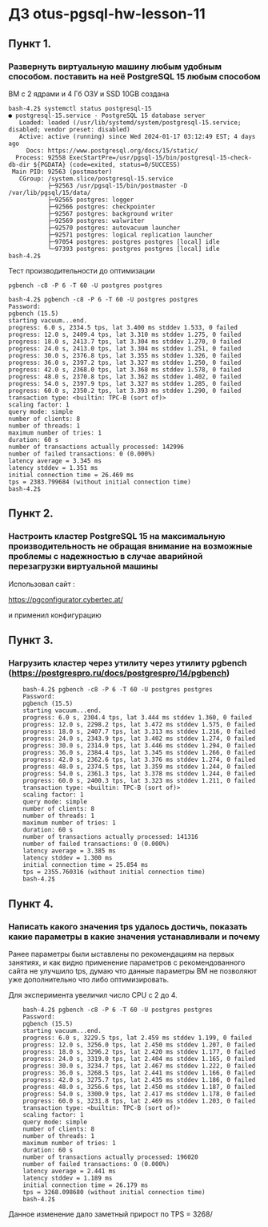 # ДЗ otus-pgsql-hw-lesson-11


## Пункт 1.
### Развернуть виртуальную машину любым удобным способом. поставить на неё PostgreSQL 15 любым способом

ВМ с 2 ядрами и 4 Гб ОЗУ и SSD 10GB создана

    bash-4.2$ systemctl status postgresql-15
    ● postgresql-15.service - PostgreSQL 15 database server
       Loaded: loaded (/usr/lib/systemd/system/postgresql-15.service; disabled; vendor preset: disabled)
       Active: active (running) since Wed 2024-01-17 03:12:49 EST; 4 days ago
         Docs: https://www.postgresql.org/docs/15/static/
      Process: 92558 ExecStartPre=/usr/pgsql-15/bin/postgresql-15-check-db-dir ${PGDATA} (code=exited, status=0/SUCCESS)
     Main PID: 92563 (postmaster)
       CGroup: /system.slice/postgresql-15.service
               ├─92563 /usr/pgsql-15/bin/postmaster -D /var/lib/pgsql/15/data/
               ├─92565 postgres: logger
               ├─92566 postgres: checkpointer
               ├─92567 postgres: background writer
               ├─92569 postgres: walwriter
               ├─92570 postgres: autovacuum launcher
               ├─92571 postgres: logical replication launcher
               ├─97054 postgres: postgres postgres [local] idle
               └─97393 postgres: postgres postgres [local] idle
    bash-4.2$

Тест производительности до оптимизации

    pgbench -c8 -P 6 -T 60 -U postgres postgres
    
    bash-4.2$ pgbench -c8 -P 6 -T 60 -U postgres postgres
    Password:
    pgbench (15.5)
    starting vacuum...end.
    progress: 6.0 s, 2334.5 tps, lat 3.400 ms stddev 1.533, 0 failed
    progress: 12.0 s, 2409.4 tps, lat 3.310 ms stddev 1.275, 0 failed
    progress: 18.0 s, 2413.7 tps, lat 3.304 ms stddev 1.270, 0 failed
    progress: 24.0 s, 2413.0 tps, lat 3.304 ms stddev 1.251, 0 failed
    progress: 30.0 s, 2376.8 tps, lat 3.355 ms stddev 1.326, 0 failed
    progress: 36.0 s, 2397.2 tps, lat 3.327 ms stddev 1.250, 0 failed
    progress: 42.0 s, 2368.0 tps, lat 3.368 ms stddev 1.578, 0 failed
    progress: 48.0 s, 2370.8 tps, lat 3.362 ms stddev 1.402, 0 failed
    progress: 54.0 s, 2397.9 tps, lat 3.327 ms stddev 1.285, 0 failed
    progress: 60.0 s, 2350.2 tps, lat 3.393 ms stddev 1.290, 0 failed
    transaction type: <builtin: TPC-B (sort of)>
    scaling factor: 1
    query mode: simple
    number of clients: 8
    number of threads: 1
    maximum number of tries: 1
    duration: 60 s
    number of transactions actually processed: 142996
    number of failed transactions: 0 (0.000%)
    latency average = 3.345 ms
    latency stddev = 1.351 ms
    initial connection time = 26.469 ms
    tps = 2383.799684 (without initial connection time)
    bash-4.2$



## Пункт 2. 
### Настроить кластер PostgreSQL 15 на максимальную производительность не обращая внимание на возможные проблемы с надежностью в случае аварийной перезагрузки виртуальной машины

Использовал сайт :

https://pgconfigurator.cybertec.at/

и применил конфигурацию


## Пункт 3.
### Нагрузить кластер через утилиту через утилиту pgbench (https://postgrespro.ru/docs/postgrespro/14/pgbench)

        bash-4.2$ pgbench -c8 -P 6 -T 60 -U postgres postgres
        Password:
        pgbench (15.5)
        starting vacuum...end.
        progress: 6.0 s, 2304.4 tps, lat 3.444 ms stddev 1.360, 0 failed
        progress: 12.0 s, 2298.2 tps, lat 3.472 ms stddev 1.575, 0 failed
        progress: 18.0 s, 2407.7 tps, lat 3.313 ms stddev 1.216, 0 failed
        progress: 24.0 s, 2343.9 tps, lat 3.402 ms stddev 1.274, 0 failed
        progress: 30.0 s, 2314.0 tps, lat 3.446 ms stddev 1.294, 0 failed
        progress: 36.0 s, 2384.4 tps, lat 3.345 ms stddev 1.266, 0 failed
        progress: 42.0 s, 2362.6 tps, lat 3.376 ms stddev 1.274, 0 failed
        progress: 48.0 s, 2374.5 tps, lat 3.359 ms stddev 1.244, 0 failed
        progress: 54.0 s, 2361.3 tps, lat 3.378 ms stddev 1.244, 0 failed
        progress: 60.0 s, 2400.3 tps, lat 3.323 ms stddev 1.211, 0 failed
        transaction type: <builtin: TPC-B (sort of)>
        scaling factor: 1
        query mode: simple
        number of clients: 8
        number of threads: 1
        maximum number of tries: 1
        duration: 60 s
        number of transactions actually processed: 141316
        number of failed transactions: 0 (0.000%)
        latency average = 3.385 ms
        latency stddev = 1.300 ms
        initial connection time = 25.854 ms
        tps = 2355.760316 (without initial connection time)
        bash-4.2$


## Пункт 4.
### Написать какого значения tps удалось достичь, показать какие параметры в какие значения устанавливали и почему

Ранее параметры были ыставлены по рекомендациям на первых занятиях, и как видно применение параметров с рекомендованного сайта не улучшило tps, 
думаю что данные параметры ВМ не позволяют уже дополнительно что либо оптимизировать.

Для эксперимента увеличил число CPU с 2 до 4.

        bash-4.2$ pgbench -c8 -P 6 -T 60 -U postgres postgres
        Password:
        pgbench (15.5)
        starting vacuum...end.
        progress: 6.0 s, 3229.5 tps, lat 2.459 ms stddev 1.199, 0 failed
        progress: 12.0 s, 3256.0 tps, lat 2.450 ms stddev 1.207, 0 failed
        progress: 18.0 s, 3296.2 tps, lat 2.420 ms stddev 1.177, 0 failed
        progress: 24.0 s, 3319.0 tps, lat 2.404 ms stddev 1.165, 0 failed
        progress: 30.0 s, 3234.7 tps, lat 2.467 ms stddev 1.222, 0 failed
        progress: 36.0 s, 3268.5 tps, lat 2.441 ms stddev 1.166, 0 failed
        progress: 42.0 s, 3275.7 tps, lat 2.435 ms stddev 1.186, 0 failed
        progress: 48.0 s, 3256.6 tps, lat 2.450 ms stddev 1.187, 0 failed
        progress: 54.0 s, 3300.9 tps, lat 2.417 ms stddev 1.178, 0 failed
        progress: 60.0 s, 3231.8 tps, lat 2.469 ms stddev 1.203, 0 failed
        transaction type: <builtin: TPC-B (sort of)>
        scaling factor: 1
        query mode: simple
        number of clients: 8
        number of threads: 1
        maximum number of tries: 1
        duration: 60 s
        number of transactions actually processed: 196020
        number of failed transactions: 0 (0.000%)
        latency average = 2.441 ms
        latency stddev = 1.189 ms
        initial connection time = 26.179 ms
        tps = 3268.098680 (without initial connection time)
        bash-4.2$

Данное изменение дало заметный прирост по TPS = 3268/



